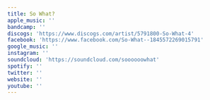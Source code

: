 ```yaml
---
title: So What?
apple_music: ''
bandcamp: ''
discogs: 'https://www.discogs.com/artist/5791800-So-What-4'
facebook: 'https://www.facebook.com/So-What--1845572269015791'
google_music: ''
instagram: ''
soundcloud: 'https://soundcloud.com/soooooowhat'
spotify: ''
twitter: ''
website: ''
youtube: ''
---
```

